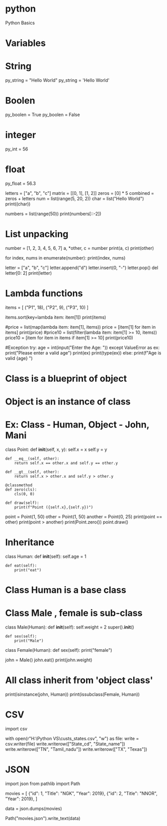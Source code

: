 # python
Python Basics
# Variables

# String
py_string = "Hello World"
py_string = 'Hello World'

# Boolen
py_boolen = True
py_boolen = False

# integer
py_int = 56

# float

py_float = 56.3

letters = ["a", "b", "c"]
matrix = [[0, 1], [1, 2]]
zeros = [0] * 5
combined = zeros + letters
num = list(range(5, 20, 2))
char = list("Hello World")
print((char))

numbers = list(range(50))
print(numbers[::-2])


# List unpacking
number = [1, 2, 3, 4, 5, 6, 7]
a, *other, c = number
print(a, c)
print(other)

for index, nums in enumerate(number):
    print(index, nums)

letter = ["a", "b", "c"]
letter.append("d")
letter.insert(0, "-")
letter.pop()
del letter[0: 2]
print(letter)


# Lambda functions

items = [
    ("P1", 18), ("P2", 9), ("P3", 10)
]

items.sort(key=lambda item: item[1])
print(items)


#price = list(map(lambda item: item[1], items))
price = [item[1] for item in items]
print(price)
#price10 = list(filter(lambda item: item[1] >= 10, items))
price10 = [item for item in items if item[1] >= 10]
print(price10)

#Exception
try:
    age = int(input("Enter the Age: "))
except ValueError as ex:
    print("Please enter a valid age")
    print(ex)
    print(type(ex))
else:
    print(f"Age is valid {age} ")


# Class is a blueprint of object
# Object is an instance of class

# Ex: Class - Human, Object - John, Mani


class Point:
    def __init__(self, x, y):
        self.x = x
        self.y = y

    def __eq__(self, other):
        return self.x == other.x and self.y == other.y

    def __gt__(self, other):
        return self.x > other.x and self.y > other.y

    @classmethod
    def zero(cls):
        cls(0, 0)

    def draw(self):
        print(f"Point ({self.x},{self.y})")


point = Point(1, 50)
other = Point(1, 50)
another = Point(0, 25)
print(point == other)
print(point > another)
print(Point.zero())
point.draw()


# Inheritance
class Human:
    def __init__(self):
        self.age = 1

    def eat(self):
        print("eat")

# Class Human is a base class
# Class Male , female is sub-class


class Male(Human):
    def __init__(self):
        self.weight = 2
        super().__init__()

    def sex(self):
        print("Male")


class Female(Human):
    def sex(self):
        print("female")


john = Male()
john.eat()
print(john.weight)
# All class inherit from 'object class'
print(isinstance(john, Human))
print(issubclass(Female, Human))

# CSV
import csv

with open(r"H:\Python VS\custs_states.csv", "w") as file:
    write = csv.writer(file)
    write.writerow(["State_cd", "State_name"])
    write.writerow(["TN", "Tamil_nadu"])
    write.writerow(["TX", "Texas"])

# JSON

import json
from pathlib import Path

movies = [
    {"id": 1, "Title": "NGK", "Year": 2019},
    {"id": 2, "Title": "NNOR", "Year": 2019},
]

data = json.dumps(movies)

Path("movies.json").write_text(data)
